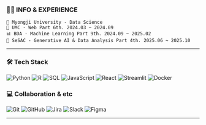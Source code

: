 ### 💁‍♂️ INFO & EXPERIENCE

```
🏫 Myongji University - Data Science
📱 UMC - Web Part 6th. 2024.03 ~ 2024.09
📊 BDA - Machine Learning Part 9th. 2024.09 ~ 2025.02
🌱 SeSAC - Generative AI & Data Analysis Part 4th. 2025.06 ~ 2025.10

```
---
### 🛠 Tech Stack  

![Python](https://img.shields.io/badge/Python-3776AB?style=flat&logo=python&logoColor=white)
![R](https://img.shields.io/badge/R-276DC3?style=flat&logo=r&logoColor=white)
![SQL](https://img.shields.io/badge/SQL-336791?style=flat&logo=postgresql&logoColor=white)
![JavaScript](https://img.shields.io/badge/JavaScript-F7DF1E?style=flat&logo=javascript&logoColor=black)
![React](https://img.shields.io/badge/React-61DAFB?style=flat&logo=react&logoColor=black)
![Streamlit](https://img.shields.io/badge/Streamlit-FF4B4B?style=flat&logo=streamlit&logoColor=white)
![Docker](https://img.shields.io/badge/Docker-2496ED?style=flat&logo=docker&logoColor=white)

### 💻 Collaboration & etc  

![Git](https://img.shields.io/badge/Git-F05032?style=flat&logo=git&logoColor=white)
![GitHub](https://img.shields.io/badge/GitHub-181717?style=flat&logo=github&logoColor=white)
![Jira](https://img.shields.io/badge/Jira-0052CC?style=flat&logo=jira&logoColor=white)
![Slack](https://img.shields.io/badge/Slack-4A154B?style=flat&logo=slack&logoColor=white)
![Figma](https://img.shields.io/badge/Figma-F24E1E?style=flat&logo=figma&logoColor=white)

---
</div>
